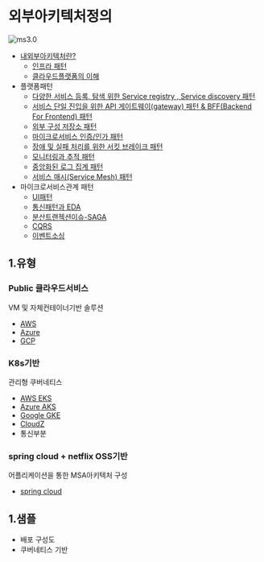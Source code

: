 # 외부아키텍처정의
![ms3.0](https://github.com/cnaps/main/blob/master/img/msa3.0.png)  

- [내외부아키텍처란?](https://engineering-skcc.github.io/microservice%20%EA%B0%9C%EB%85%90/modern-relactive/) 
    - [인프라 패턴](https://engineering-skcc.github.io/microservice%20outer%20achitecture/outer-architecture-1/)
    - [클라우드플랫폼의 이해](https://engineering-skcc.github.io/microservice%20outer%20achitecture/outer-architecture-2/)
- 플랫폼패턴
    - [다양한 서비스 등록, 탐색 위한 Service registry , Service discovery 패턴](https://engineering-skcc.github.io/microservice%20outer%20achitecture/outer-arch-registry/)
    - [서비스 단일 진입을 위한 API 게이트웨이(gateway) 패턴 & BFF(Backend For Frontend) 패턴](https://engineering-skcc.github.io/microservice%20outer%20achitecture/outer-arch-api-gw/)
    - [외부 구성 저장소 패턴](https://engineering-skcc.github.io/microservice%20outer%20achitecture/outer-arch-config/)
    - [마이크로서비스 인증/인가 패턴](https://engineering-skcc.github.io/microservice%20outer%20achitecture/outer-arch-Auth/)
    - [장애 및 실패 처리를 위한 서킷 브레이크 패턴](https://engineering-skcc.github.io/microservice%20outer%20achitecture/outer-arch-Circuit-breaker/)
    - [모니터링과 추적 패턴](https://engineering-skcc.github.io/microservice%20outer%20achitecture/outer-arch-monitoring/) 
    - [중앙화된 로그 집계 패턴](https://engineering-skcc.github.io/microservice%20outer%20achitecture/outer-arch-log/) 
    - [서비스 매시(Service Mesh) 패턴](https://engineering-skcc.github.io/microservice%20outer%20achitecture/outer-arch-Service-Mesh/)
- 마이크로서비스관계 패턴
    - [UI패턴](https://engineering-skcc.github.io/microservice%20outer%20achitecture/inner-architecture-1/)
    - [통신패턴과 EDA](https://engineering-skcc.github.io/microservice%20outer%20achitecture/inner-architecture-conn/)
    - [분산트랜젝션이슈-SAGA](https://engineering-skcc.github.io/microservice%20outer%20achitecture/inner-architecture-saga/)
    - [CQRS](https://engineering-skcc.github.io/microservice%20outer%20achitecture/inner-architecture-cqrs/)
    - [이벤트소싱](https://engineering-skcc.github.io/microservice%20outer%20achitecture/inner-architecture-Event-Sourcing/)
## 1.유형
### Public 클라우드서비스
VM 및 자체컨테이너기반 솔루션
- [AWS](https://aws.amazon.com/ko/?nc2=h_lg)
- [Azure](https://azure.microsoft.com/ko-kr/)
- [GCP](https://cloud.google.com/)

### K8s기반
관리형 쿠버네티스
- [AWS EKS](https://aws.amazon.com/ko/eks/)
- [Azure AKS](https://docs.microsoft.com/ko-kr/azure/aks/)
- [Google GKE](https://cloud.google.com/kubernetes-engine?hl=ko)
- [CloudZ](https://www.cloudz.co.kr/product/cloudZcp)
- 통신부분 

### spring cloud + netflix OSS기반
어플리케이션을 통한 MSA아키텍처 구성
- [spring cloud](https://spring.io/projects/spring-cloud)

## 1.샘플
- 배포 구성도 
- 쿠버네티스 기반
 
